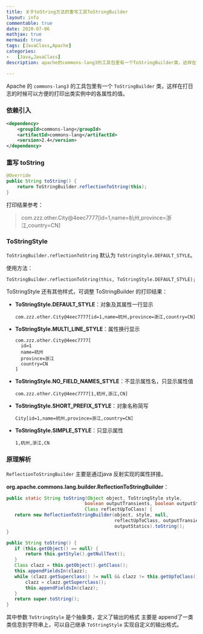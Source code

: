 ```yaml
---
title: 关于toString方法的重写工具ToStringBuilder
layout: info
commentable: true
date: 2020-07-06
mathjax: true
mermaid: true
tags: [JavaClass,Apache]
categories: 
-	[Java,JavaClass]
description: apache的commons-lang3的工具包里有一个ToStringBuilder类，这样在打日志的时候可以方便的打印出类实例中的各属性的值。

---
```


Apache 的 `commons-lang3` 的工具包里有一个 `ToStringBuilder` 类，这样在打日志的时候可以方便的打印出类实例中的各属性的值。

### 依赖引入

```xml
<dependency>
    <groupId>commons-lang</groupId>
    <artifactId>commons-lang</artifactId>
    <version>2.4</version>
</dependency>
```

### 重写 toString

```java
@Override
public String toString() {
	return ToStringBuilder.reflectionToString(this);
}
```

打印结果参考：

> com.zzz.other.City@4eec7777[id=1,name=杭州,province=浙江,country=CN]

### ToStringStyle

`ToStringBuilder.reflectionToString`  默认为 `ToStringStyle.DEFAULT_STYLE`。

使用方法：

```
ToStringBuilder.reflectionToString(this, ToStringStyle.DEFAULT_STYLE);
```

ToStringStyle 还有其他样式，可调整 ToStringBuilder 的打印结果：

- **ToStringStyle.DEFAULT_STYLE**：对象及其属性一行显示

  ```
  com.zzz.other.City@4eec7777[id=1,name=杭州,province=浙江,country=CN]
  ```
  
- **ToStringStyle.MULTI_LINE_STYLE**：属性换行显示

  ```
  com.zzz.other.City@4eec7777[
    id=1
    name=杭州
    province=浙江
    country=CN
  ]
  ```
  
- **ToStringStyle.NO_FIELD_NAMES_STYLE**：不显示属性名，只显示属性值

  ```
  com.zzz.other.City@4eec7777[1,杭州,浙江,CN]
  ```

- **ToStringStyle.SHORT_PREFIX_STYLE**：对象名称简写

  ```
  City[id=1,name=杭州,province=浙江,country=CN]
  ```
- **ToStringStyle.SIMPLE_STYLE**：只显示属性

  ```
  1,杭州,浙江,CN
  ```

### 原理解析

`ReflectionToStringBuilder` 主要是通过java 反射实现的属性拼接。

**org.apache.commons.lang.builder.ReflectionToStringBuilder**：


 ```java
public static String toString(Object object, ToStringStyle style, 
                              boolean outputTransients, boolean outputStatics,
                              Class reflectUpToClass) {
	return new ReflectionToStringBuilder(object, style, null, 
                                         reflectUpToClass, outputTransients,
                                         outputStatics).toString();
}

public String toString() {
	if (this.getObject() == null) {
		return this.getStyle().getNullText();
	}
	Class clazz = this.getObject().getClass();
	this.appendFieldsIn(clazz);
	while (clazz.getSuperclass() != null && clazz != this.getUpToClass()) {
		clazz = clazz.getSuperclass();
		this.appendFieldsIn(clazz);
	}
	return super.toString();
}
 ```

其中参数  `ToStringStyle`  是个抽象类，定义了输出的格式 主要是 append了一类类信息到字符串上，可以自己继承 `ToStringStyle`  实现自定义的输出格式。